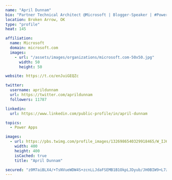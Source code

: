```yaml
---
name: "April Dunnam"
bio: "Partner Technical Architect @Microsoft | Blogger-Speaker | #PowerApps, #PowerAutomate, #Office365, #SharePoint | #WIT | #Karaoke Queen"
location: Broken Arrow, OK
type: "profile"
heat: 145

affiliation:
  name: Microsoft
  domain: microsoft.com
  images:
    - url: "/assets/images/organizations/microsoft.com-50x50.jpg"
      width: 50
      height: 50

website: https://t.co/enJuiGEQZc

twitter:
  username: aprildunnam
  url: https://twitter.com/aprildunnam
  followers: 11787

linkedin:
  url: https://www.linkedin.com/public-profile/in/april-dunnam

topics:
  - Power Apps

images:
  - url: https://pbs.twimg.com/profile_images/1326986540329918465/W_IJ6Ih2_400x400.jpg
    width: 400
    height: 400
    isCached: true
    title: "April Dunnam"

secured: "z0M7aiBLX4/+TsNVueWDW4S+zcnLLJdaFSEMB1B1OkpLJDyub/JH0BIW9+L7z1mvPFD9qljWIUol9RNlvE+RP85xMcE+8sUbvGCLyowpbFb4OQmkS7jXADN5Tck6a2cosw4rDErH9cSOfxh0qSncMVMTwhswFbcVN9HL1NEJrfC08+lV9VcQfcv9ZZrYqBB5XNVtitt5a67dg0VsUlgHg+2lQrllWCVArs7ojGaeY2UeyUk+IvLcl03uqoxxgvCqEyqqeUWZSeH8j1HJs9kVzxeoenNYaQ71/WEeBmSQLq2wyShqPXGh3SBYPpsOIJGl1hdidKrbZZySf4JUSjKvVGsbKQ3JYyUzmk83JaAMvWV0YbMSvKPE75yro0XHei42STU59o4ZWLz2kU8vd2/q2hAH/HhH7hgeeLX+CrZHOcQ=;QTuf1Igj/6gbl8kmvJRoGg=="
---
```


